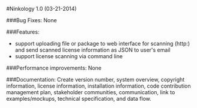 #Ninkology 1.0 (03-21-2014)

###Bug Fixes:
None

###Features: 
- support uploading file or package to web interface for scanning (http:) and send scanned license information as JSON to user's email
- support license scanning via command line

###Performance improvements: 
None

###Documentation: 
Create version number, system overview, copyright information, license information, installation information, code contribution management plan, stakeholder communities, communication, link to examples/mockups, technical specification, and data flow. 
